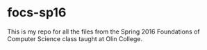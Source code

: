 # focs-sp16
This is my repo for all the files from the Spring 2016 Foundations of Computer Science class taught at Olin College.
